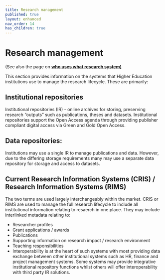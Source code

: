 ```yaml
---
title: Research management
published: true
layout: enhanced
nav_order: 14
has_children: true
---
```

# Research management


(See also the page on **[who uses what research system)](<>)**

This section provides information on the systems that Higher Education institutions use to manage the research lifecycle. These are primarily:

## Institutional repositories

Institutional repositories (IR) - online archives for storing, preserving research “outputs” such as publications, theses and datasets. Institutional repositories support the Open Access agenda through providing publisher compliant digital access via Green and Gold Open Access.

## Data repositories:

Institutions may use a single IR to manage publications and data. However, due to the differing storage requirements many may use a separate data repository for storage and access to datasets.

## Current Research Information Systems (CRIS) / Research Information Systems (RIMS)

The two terms are used largely interchangeably within the market. CRIS or RIMS are used to manage the full research lifecycle to include all institutional information relating to resaerch in one place. They may include interlinked metadata relating to:

* Researcher profiles
* Grant applications / awards
* Publications
* Supporting information on research impact / research environment
* Teaching responsibilities
* Interoperability is at the heart of such systems with most providing data exchange between other institutional systems such as HR, finance and project management systems. Some systems may provide integrative institutional repository functions whilst others will offer interoperability with third party IR solutions.
